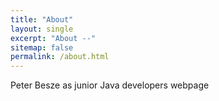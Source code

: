 ```yaml
---
title: "About"
layout: single
excerpt: "About --"
sitemap: false
permalink: /about.html
---
```


Peter Besze as junior Java developers webpage
